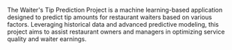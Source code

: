 The Waiter's Tip Prediction Project is a machine learning-based application designed to predict tip amounts for restaurant waiters based on various factors. Leveraging historical data and advanced predictive modeling, this project aims to assist restaurant owners and managers in optimizing service quality and waiter earnings.
